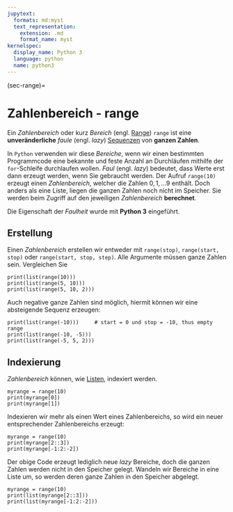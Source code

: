 ```yaml
---
jupytext:
  formats: md:myst
  text_representation:
    extension: .md
    format_name: myst
kernelspec:
  display_name: Python 3
  language: python
  name: python3
---
```


(sec-range)=
# Zahlenbereich - range

Ein *Zahlenbereich* oder kurz *Bereich* (engl. [Range](https://docs.python.org/3/library/stdtypes.html#typesseq-range)) ``range`` ist eine **unveränderliche** *faule* (engl. *lazy*) [Sequenzen](https://docs.python.org/3/library/stdtypes.html#sequence-types-list-tuple-range) von **ganzen Zahlen**.

In ``Python`` verwenden wir diese *Bereiche*, wenn wir einen bestimmten Programmcode eine bekannte und feste Anzahl an Durchläufen mithilfe der ``for``-Schleife durchlaufen wollen.
*Faul* (engl. *lazy*) bedeutet, dass Werte erst dann erzeugt werden, wenn Sie gebraucht werden.
Der Aufruf ``range(10)`` erzeugt einen *Zahlenbereich*, welcher die Zahlen $0, 1, \ldots 9$ enthält.
Doch anders als eine Liste, liegen die ganzen Zahlen noch nicht im Speicher.
Sie werden beim Zugriff auf den jeweiligen *Zahlenbereich* **berechnet**.

Die Eigenschaft der *Faulheit* wurde mit **Python 3** eingeführt.

## Erstellung

Einen *Zahlenbereich* erstellen wir entweder mit ``range(stop)``, ``range(start, stop)`` oder ``range(start, stop, step)``.
Alle Argumente müssen ganze Zahlen sein. Vergleichen Sie

```{code-cell} python3
print(list(range(10)))
print(list(range(5, 10)))
print(list(range(5, 10, 2)))
```

Auch negative ganze Zahlen sind möglich, hiermit können wir eine absteigende Sequenz erzeugen:

```{code-cell} python3
print(list(range(-10)))     # start = 0 und stop = -10, thus empty range
print(list(range(-10, -5)))
print(list(range(-5, 5, 2)))
```

## Indexierung

*Zahlenbereich* können, wie [Listen](sec-list-index), indexiert werden.

```{code-cell} python3
myrange = range(10)
print(myrange[0])
print(myrange[1])
```

Indexieren wir mehr als einen Wert eines Zahlenbereichs, so wird ein neuer entsprechender Zahlenbereichs erzeugt:

```{code-cell} python3
myrange = range(10)
print(myrange[2::3])
print(myrange[-1:2:-2])
```

Der obige Code erzeugt lediglich neue *lazy* Bereiche, doch die ganzen Zahlen werden nicht in den Speicher gelegt.
Wandeln wir Bereiche in eine Liste um, so werden deren ganze Zahlen in den Speicher abgelegt.

```{code-cell} python3
myrange = range(10)
print(list(myrange[2::3]))
print(list(myrange[-1:2:-2]))
```